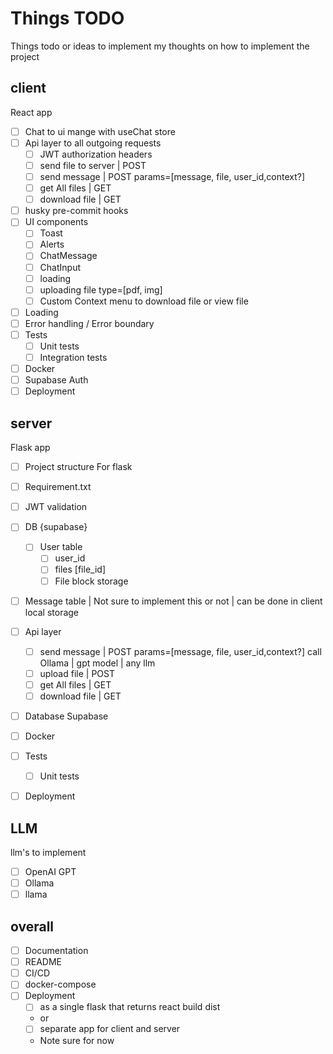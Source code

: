 # Things TODO

Things todo or ideas to implement
my thoughts on how to implement the project

## client

React app

- [ ] Chat to ui mange with useChat store
- [ ] Api layer to all outgoing requests
  - [ ] JWT authorization headers
  - [ ] send file to server | POST
  - [ ] send message | POST params=[message, file, user_id,context?]
  - [ ] get All files | GET
  - [ ] download file | GET
- [ ] husky pre-commit hooks
- [ ] UI components
  - [ ] Toast
  - [ ] Alerts
  - [ ] ChatMessage
  - [ ] ChatInput
  - [ ] loading
  - [ ] uploading file type=[pdf, img]
  - [ ] Custom Context menu to download file or view file
- [ ] Loading
- [ ] Error handling / Error boundary
- [ ] Tests
  - [ ] Unit tests
  - [ ] Integration tests
- [ ] Docker
- [ ] Supabase Auth
- [ ] Deployment

## server

Flask app

- [ ] Project structure For flask
- [ ] Requirement.txt
- [ ] JWT validation
- [ ] DB {supabase}
  - [ ] User table
    - [ ] user_id
    - [ ] files [file_id]
    - [ ] File block storage
- [ ] Message table | Not sure to implement this or not | can be done in client local storage

- [ ] Api layer
  - [ ] send message | POST params=[message, file, user_id,context?] call Ollama | gpt model | any llm
  - [ ] upload file | POST
  - [ ] get All files | GET
  - [ ] download file | GET
- [ ] Database Supabase
- [ ] Docker
- [ ] Tests
  - [ ] Unit tests
- [ ] Deployment

## LLM

llm's to implement

- [ ] OpenAI GPT
- [ ] Ollama
- [ ] llama

## overall

- [ ] Documentation
- [ ] README
- [ ] CI/CD
- [ ] docker-compose
- [ ] Deployment
  - [ ] as a single flask that returns react build dist
  - or
  - [ ] separate app for client and server
  - Note sure for now
